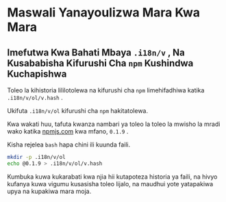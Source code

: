 # Maswali Yanayoulizwa Mara Kwa Mara

## Imefutwa Kwa Bahati Mbaya `.i18n/v` , Na Kusababisha Kifurushi Cha `npm` Kushindwa Kuchapishwa

Toleo la kihistoria lililotolewa na kifurushi cha `npm` limehifadhiwa katika `.i18n/v/ol/v.hash` .

Ukifuta `.i18n/v/ol` kifurushi cha `npm` hakitatolewa.

Kwa wakati huu, tafuta kwanza nambari ya toleo la toleo la mwisho la mradi wako katika [npmjs.com](//npmjs.com) kwa mfano, `0.1.9` .

Kisha rejelea `bash` hapa chini ili kuunda faili.

```bash
mkdir -p .i18n/v/ol
echo @0.1.9 > .i18n/v/ol/v.hash
```

Kumbuka kuwa kukarabati kwa njia hii kutapoteza historia ya faili, na hivyo kufanya kuwa vigumu kusasisha toleo lijalo, na maudhui yote yatapakiwa upya na kupakiwa mara moja.
